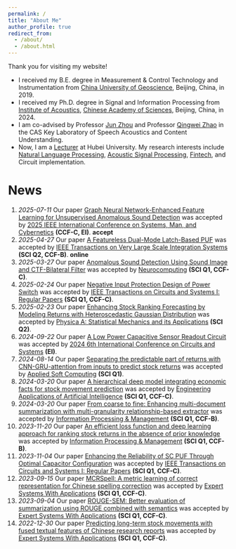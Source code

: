 ```yaml
---
permalink: /
title: "About Me"
author_profile: true
redirect_from:
  - /about/
  - /about.html
---
```


Thank you for visiting my website!

- I received my B.E. degree in Measurement & Control Technology and Instrumentation from [China University of Geoscience](https://www.cugb.edu.cn/), Beijing, China, in 2019.
- I received my Ph.D. degree in Signal and Information Processing from [Institute of Acoustics](http://www.ioa.ac.cn/), [Chinese Academy of Sciences](https://www.cas.cn/), Beijing, China, in 2024. 
- I am co-advised by Professor [Jun Zhou](https://people.ucas.ac.cn/~0073826) and Professor [Qingwei Zhao](https://people.ucas.ac.cn/~0000303) in the CAS Key Laboratory of Speech Acoustics and Content Understanding. 
- Now, I am a [Lecturer](https://sme.hubu.edu.cn/info/1252/1672.htm) at Hubei University. My research interests include [Natural Language Processing](https://en.wikipedia.org/wiki/Natural_language_processing), [Acoustic Signal Processing](https://en.wikipedia.org/wiki/Audio_signal_processing), [Fintech](https://en.wikipedia.org/wiki/Fintech), and Circuit implementation.


News
======
1. *2025-07-11* Our paper [Graph Neural Network-Enhanced Feature Learning for Unsupervised Anomalous Sound Detection]() was accepted by [2025 IEEE International Conference on Systems, Man, and Cybernetics](https://www.ieeesmc2025.org/) **(CCF-C, EI)**. **accept**
1. *2025-04-27* Our paper [A Featureless Dual-Mode Latch-Based PUF](https://ieeexplore.ieee.org/document/11007641/) was accepted by [IEEE Transactions on Very Large Scale Integration Systems](https://mc.manuscriptcentral.com/tvlsi-ieee) **(SCI Q2, CCF-B)**. **online**
1. *2025-03-27* Our paper [Anomalous Sound Detection Using Sound Image and CTF-Bilateral Filter](https://www.sciencedirect.com/science/article/abs/pii/S0925231225008239) was accepted by [Neurocomputing](https://www.sciencedirect.com/journal/neurocomputing) **(SCI Q1, CCF-C)**.
1. *2025-02-24* Our paper [Negative Input Protection Design of Power Switch](https://ieeexplore.ieee.org/document/10918866) was accepted by [IEEE Transactions on Circuits and Systems I: Regular Papers](https://ieeexplore.ieee.org/xpl/RecentIssue.jsp?punumber=8919) **(SCI Q1, CCF-C)**.
1. *2025-02-23* Our paper [Enhancing Stock Ranking Forecasting by Modeling Returns with Heteroscedastic Gaussian Distribution](https://doi.org/10.1016/j.physa.2025.130442) was accepted by [Physica A: Statistical Mechanics and its Applications](https://www.sciencedirect.com/journal/physica-a-statistical-mechanics-and-its-applications) **(SCI Q2)**.
1. *2024-09-22* Our paper [A Low Power Capacitive Sensor Readout Circuit](https://ieeexplore.ieee.org/document/10846711) was accepted by [2024 6th International Conference on Circuits and Systems](https://ieeexplore.ieee.org/xpl/conhome/10845916/proceeding) **(EI)**.
1. *2024-08-14* Our paper [Separating the predictable part of returns with CNN-GRU-attention from inputs to predict stock returns](https://doi.org/10.1016/j.asoc.2024.112116) was accepted by [Applied Soft Computing](https://www.sciencedirect.com/journal/applied-soft-computing) **(SCI Q1)**.
1. *2024-03-20* Our paper [
A hierarchical deep model integrating economic facts for stock movement prediction](https://doi.org/10.1016/j.engappai.2024.108320) was accepted by [Engineering Applications of Artificial Intelligence](https://www.sciencedirect.com/journal/engineering-applications-of-artificial-intelligence) **(SCI Q1, CCF-C)**.
1. *2024-03-20* Our paper [From coarse to fine: Enhancing multi-document summarization with multi-granularity relationship-based extractor](https://doi.org/10.1016/j.ipm.2024.103696) was accepted by [Information Processing & Management](https://www.sciencedirect.com/journal/information-processing-and-management) **(SCI Q1, CCF-B)**.
1. *2023-11-20* Our paper [An efficient loss function and deep learning approach for ranking stock returns in the absence of prior knowledge](https://www.sciencedirect.com/science/article/pii/S0306457323003163) was accepted by [Information Processing & Management](https://www.sciencedirect.com/journal/information-processing-and-management) **(SCI Q1, CCF-B)**.
1. *2023-11-04* Our paper [Enhancing the Reliability of SC PUF Through Optimal Capacitor Configuration](https://ieeexplore.ieee.org/document/10308533) was accepted by [IEEE Transactions on Circuits and Systems I: Regular Papers](https://ieeexplore.ieee.org/xpl/RecentIssue.jsp?punumber=8919) **(SCI Q1, CCF-C)**.
1. *2023-09-15* Our paper [MCRSpell: A metric learning of correct representation for Chinese spelling correction](https://www.sciencedirect.com/science/article/pii/S0957417423020158) was accepted by [Expert Systems With Applications](https://www.sciencedirect.com/journal/expert-systems-with-applications) **(SCI Q1, CCF-C)**.
1. *2023-09-04* Our paper [ROUGE-SEM: Better evaluation of summarization using ROUGE combined with semantics](https://www.sciencedirect.com/science/article/abs/pii/S0957417423018663) was accepted by [Expert Systems With Applications](https://www.sciencedirect.com/journal/expert-systems-with-applications) **(SCI Q1, CCF-C)**.
1. *2022-12-30* Our paper [Predicting long-term stock movements with fused textual features of Chinese research reports](https://www.sciencedirect.com/science/article/abs/pii/S0957417422014427) was accepted by [Expert Systems With Applications](https://www.sciencedirect.com/journal/expert-systems-with-applications) **(SCI Q1, CCF-C)**.